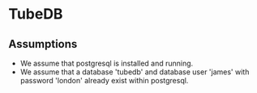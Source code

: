 # TubeDB
## Assumptions
- We assume that postgresql is installed and running.
- We assume that a database 'tubedb' and database user 'james' with password 'london' already exist within postgresql.
